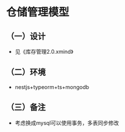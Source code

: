 # 仓储管理模型

## （一）设计
- 见《库存管理2.0.xmind》


## （二）环境
- nestjs+typeorm+ts+mongodb

## （三）备注
- 考虑换成mysql可以使用事务，多表同步修改
